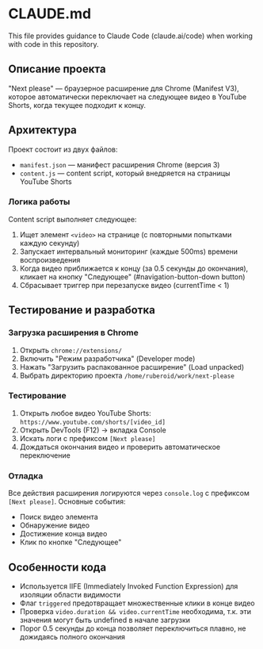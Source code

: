 # CLAUDE.md

This file provides guidance to Claude Code (claude.ai/code) when working with code in this repository.

## Описание проекта

"Next please" — браузерное расширение для Chrome (Manifest V3), которое автоматически переключает на следующее видео в YouTube Shorts, когда текущее подходит к концу.

## Архитектура

Проект состоит из двух файлов:

- `manifest.json` — манифест расширения Chrome (версия 3)
- `content.js` — content script, который внедряется на страницы YouTube Shorts

### Логика работы

Content script выполняет следующее:
1. Ищет элемент `<video>` на странице (с повторными попытками каждую секунду)
2. Запускает интервальный мониторинг (каждые 500ms) времени воспроизведения
3. Когда видео приближается к концу (за 0.5 секунды до окончания), кликает на кнопку "Следующее" (#navigation-button-down button)
4. Сбрасывает триггер при перезапуске видео (currentTime < 1)

## Тестирование и разработка

### Загрузка расширения в Chrome

1. Открыть `chrome://extensions/`
2. Включить "Режим разработчика" (Developer mode)
3. Нажать "Загрузить распакованное расширение" (Load unpacked)
4. Выбрать директорию проекта `/home/ruberoid/work/next-please`

### Тестирование

1. Открыть любое видео YouTube Shorts: `https://www.youtube.com/shorts/[video_id]`
2. Открыть DevTools (F12) → вкладка Console
3. Искать логи с префиксом `[Next please]`
4. Дождаться окончания видео и проверить автоматическое переключение

### Отладка

Все действия расширения логируются через `console.log` с префиксом `[Next please]`. Основные события:
- Поиск видео элемента
- Обнаружение видео
- Достижение конца видео
- Клик по кнопке "Следующее"

## Особенности кода

- Используется IIFE (Immediately Invoked Function Expression) для изоляции области видимости
- Флаг `triggered` предотвращает множественные клики в конце видео
- Проверка `video.duration && video.currentTime` необходима, т.к. эти значения могут быть undefined в начале загрузки
- Порог 0.5 секунды до конца позволяет переключиться плавно, не дожидаясь полного окончания
